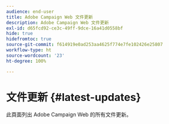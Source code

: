 ```yaml
---
audience: end-user
title: Adobe Campaign Web 文件更新
description: Adobe Campaign Web 文件更新
exl-id: d65fcd92-ce3c-49ff-9dce-16a41d0558bf
hide: true
hidefromtoc: true
source-git-commit: f614919e0ad253aa4625f774e7fe102426e25807
workflow-type: ht
source-wordcount: '23'
ht-degree: 100%

---
```


# 文件更新 {#latest-updates}

此頁面列出 Adobe Campaign Web 的所有文件更新。
